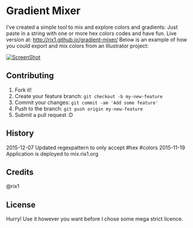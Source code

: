 # Gradient Mixer

I’ve created a simple tool to mix and explore colors and gradients: Just paste in a string with one or more hex colors codes and have fun. Live version at: http://rix1.github.io/gradient-mixer/
Below is an example of how you could export and mix colors from an Illustrator project:

[![ScreenShot](https://dl.dropboxusercontent.com/spa/3zf8j1n56z1wkw7/ghostblog/public/img1.jpg)](https://dl.dropboxusercontent.com/spa/3zf8j1n56z1wkw7/ghostblog/public/small.webm)

## Contributing

1. Fork it!
2. Create your feature branch: `git checkout -b my-new-feature`
3. Commit your changes: `git commit -am 'Add some feature'`
4. Push to the branch: `git push origin my-new-feature`
5. Submit a pull request :D

## History

2015-12-07 Updated regexpattern to only accept #hex #colors
2015-11-19 Application is deployed to mix.rix1.org

## Credits

@rix1

## License

Hurry! Use it however you want before I chose some mega strict licence.